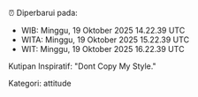 ⏰ Diperbarui pada:
- WIB: Minggu, 19 Oktober 2025 14.22.39 UTC
- WITA: Minggu, 19 Oktober 2025 15.22.39 UTC
- WIT: Minggu, 19 Oktober 2025 16.22.39 UTC

Kutipan Inspiratif:
"Dont Copy My Style."


Kategori: attitude

